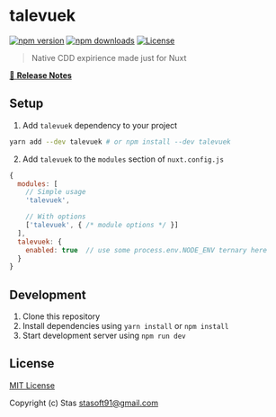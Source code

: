 # talevuek

[![npm version][npm-version-src]][npm-version-href]
[![npm downloads][npm-downloads-src]][npm-downloads-href]
[![License][license-src]][license-href]

> Native CDD expirience made just for Nuxt

[📖 **Release Notes**](./CHANGELOG.md)

## Setup

1. Add `talevuek` dependency to your project

```bash
yarn add --dev talevuek # or npm install --dev talevuek
```

2. Add `talevuek` to the `modules` section of `nuxt.config.js`

```js
{
  modules: [
    // Simple usage
    'talevuek',

    // With options
    ['talevuek', { /* module options */ }]
  ], 
  talevuek: {
    enabled: true  // use some process.env.NODE_ENV ternary here
  }
}
```

## Development

1. Clone this repository
2. Install dependencies using `yarn install` or `npm install`
3. Start development server using `npm run dev`

## License

[MIT License](./LICENSE)

Copyright (c) Stas <stasoft91@gmail.com>

<!-- Badges -->
[npm-version-src]: https://img.shields.io/npm/v/talevuek/latest.svg
[npm-version-href]: https://npmjs.com/package/talevuek

[npm-downloads-src]: https://img.shields.io/npm/dt/talevuek.svg
[npm-downloads-href]: https://npmjs.com/package/talevuek

[license-src]: https://img.shields.io/npm/l/talevuek.svg
[license-href]: https://npmjs.com/package/talevuek
